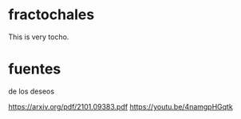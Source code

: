 # fractochales
This is very tocho.

# fuentes
de los deseos

https://arxiv.org/pdf/2101.09383.pdf
https://youtu.be/4namgpHGqtk